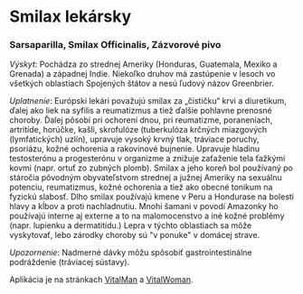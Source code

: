 Smilax lekársky
===============

### Sarsaparilla, Smilax Officinalis, Zázvorové pivo

*Výskyt*: Pochádza zo strednej Ameriky (Honduras, Guatemala, Mexiko a Grenada) a
západnej Indie. Niekoľko druhov má zastúpenie v lesoch vo všetkých oblastiach
Spojených štátov a nesú ľudový názov Greenbrier.

*Uplatnenie*: Európski lekári považujú smilax za „čističku“ krvi a diuretikum,
ďalej ako liek na syfilis a reumatizmus a tiež ďalšie pohlavne prenosné choroby.
Ďalej pôsobí pri ochorení dnou, pri reumatizme, poraneniach, artritíde, horúčke,
kašli, skrofulóze (tuberkulóza krčných miazgových (lymfatických) uzlín),
upravuje vysoký krvný tlak, tráviace poruchy, psoriázu, kožné ochorenia a
rakovinové bujnenie. Upravuje hladinu testosterónu a progesterónu v organizme a
znižuje zaťaženie tela ťažkými kovmi (napr. ortuť zo zubných plomb). Smilax a
jeho koreň bol používaný po stáročia pôvodným obyvateľstvom strednej a južnej
Ameriky na sexuálnu potenciu, reumatizmus, kožné ochorenia a tiež ako obecné
tonikum na fyzickú slabosť. Dlho smilax používajú kmene v Peru a Hondurase na
bolesti hlavy a kĺbov a proti nachladnutiu. Mnohí šamani v povodí Amazonky ho
používajú interne aj externe a to na malomocenstvo a iné kožné problémy (napr.
lupienku a dermatitídu.) Lepra v týchto oblastiach sa môže vyskytovať, lebo
zárodky choroby sú "v ponuke" v domácej strave.

*Upozornenie*: Nadmerné dávky môžu spôsobiť gastrointestinálne podráždenie
(tráviacej sústavy).

Aplikácia je na stránkach [VitalMan](/sip/p/vital-man/) a
[VitalWoman](/sip/p/vital-woman/).


